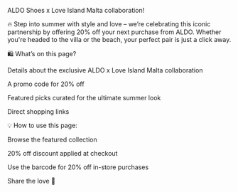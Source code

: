 ALDO Shoes x Love Island Malta collaboration!

🔥 Step into summer with style and love – we’re celebrating this iconic partnership by offering 20% off your next purchase from ALDO. Whether you're headed to the villa or the beach, your perfect pair is just a click away.

🛍️ What’s on this page?

Details about the exclusive ALDO x Love Island Malta collaboration

A promo code for 20% off

Featured picks curated for the ultimate summer look

Direct shopping links

💡 How to use this page:

Browse the featured collection

20% off discount applied at checkout

Use the barcode for 20% off in-store purchases

Share the love 💖

